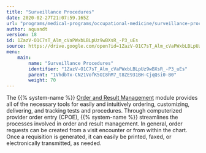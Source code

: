 ```yaml
---
title: "Surveillance Procedures"
date: 2020-02-27T21:07:59.165Z
url: "programs/medical-programs/occupational-medicine/surveillance-procedures.html"
author: aquandt
version: 18
id: 1ZazV-O1C7sT_Alm_cVaPWxbLBLpUz9wBXsR_-P3_uEs
source: https://drive.google.com/open?id=1ZazV-O1C7sT_Alm_cVaPWxbLBLpUz9wBXsR_-P3_uEs
menu:
    main:
        name: "Surveillance Procedures"
        identifier: "1ZazV-O1C7sT_Alm_cVaPWxbLBLpUz9wBXsR_-P3_uEs"
        parent: "1VhdbTx-CN21VofK5OI8hM7_t8ZE931BH-CjqQsi0-B0"
        weight: 70
---
```









The {{% system-name %}} [Order and Result Management](../../../general-functionality/order-and-result-management.html) module provides all of the necessary tools for easily and intuitively ordering, customizing, delivering, and tracking tests and procedures. Through computerized provider order entry (CPOE), {{% system-name %}} streamlines the processes involved in order and result management. In general, order requests can be created from a visit encounter or from within the chart. Once a requisition is generated, it can easily be printed, faxed, or electronically transmitted, as needed.















